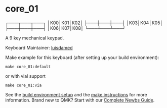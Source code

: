 # core_01
  ┌───┬───┬───┐
  │K00│K01│K02│
  ├───┼───┼───┤
  │K03│K04│K05│
  ├───┼───┼───┤
  │K06│K07│K08│
  └───┴───┴───┘

A 9 key mechanical keypad.

Keyboard Maintainer: [luisdamed](https://github.com/luisdamed)  


Make example for this keyboard (after setting up your build environment):

    make core_01:default
    
or with vial support

    make core_01:via

See the [build environment setup](https://docs.qmk.fm/#/getting_started_build_tools) and the [make instructions](https://docs.qmk.fm/#/getting_started_make_guide) for more information. Brand new to QMK? Start with our [Complete Newbs Guide](https://docs.qmk.fm/#/newbs).
